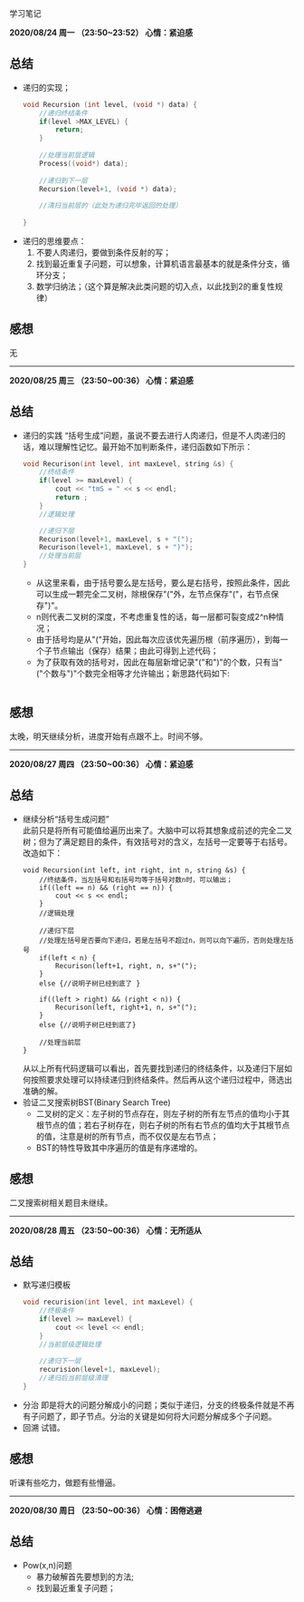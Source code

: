 学习笔记

__2020/08/24 周一 （23:50~23:52） 心情：紧迫感__
## 总结
* 递归的实现；  
	```C++
	void Recursion (int level, (void *) data) {
		//递归终结条件
		if(level >MAX_LEVEL) {
			return;
		}
		
		//处理当前层逻辑
		Process((void*) data);
		
		//递归到下一层
		Recursion(level+1, (void *) data);
		
		//清扫当前层的（此处为递归完毕返回的处理）
		
	}
	```
* 递归的思维要点：  
	1. 不要人肉递归，要做到条件反射的写；  
	2. 找到最近重复子问题，可以想象，计算机语言最基本的就是条件分支，循环分支；  
	3. 数学归纳法；（这个算是解决此类问题的切入点，以此找到2的重复性规律）  

## 感想
无

***

__2020/08/25 周三 （23:50~00:36） 心情：紧迫感__
## 总结
* 递归的实践
	“括号生成”问题，虽说不要去进行人肉递归，但是不人肉递归的话，难以理解性记忆。最开始不加判断条件，递归函数如下所示：
	```C++
	void Recurison(int level, int maxLevel, string &s) {
		//终结条件
		if(level >= maxLevel) {
			cout << "tmS = " << s << endl;      
			return ;
		}
		//逻辑处理

		//递归下层
		Recurison(level+1, maxLevel, s + "(");
		Recurison(level+1, maxLevel, s + ")");
		//处理当前层
	}	
	```
	+ 从这里来看，由于括号要么是左括号，要么是右括号，按照此条件，因此可以生成一颗完全二叉树，除根保存"("外，左节点保存"("，右节点保存")"。
	+ n则代表二叉树的深度，不考虑重复性的话，每一层都可裂变成2^n种情况；
	+ 由于括号均是从"("开始，因此每次应该优先遍历根（前序遍历），到每一个子节点输出（保存）结果；由此可得到上述代码；
	+ 为了获取有效的括号对，因此在每层新增记录"("和")"的个数，只有当"("个数与")"个数完全相等才允许输出；新思路代码如下:
	```C++
	
	```  
## 感想
太晚，明天继续分析，进度开始有点跟不上。时间不够。

***

__2020/08/27 周四 （23:50~00:36） 心情：紧迫感__
## 总结
* 继续分析“括号生成问题”  
	此前只是将所有可能值给遍历出来了。大脑中可以将其想象成前述的完全二叉树；但为了满足题目的条件，有效括号对的含义，左括号一定要等于右括号。改造如下：
	```C+++
	void Recursion(int left, int right, int n, string &s) {
		//终结条件，当左括号和右括号均等于括号对数n时，可以输出；
		if((left == n) && (right == n)) {
			cout << s << endl;
		}
		//逻辑处理
		
		//递归下层
		//处理左括号是否要向下递归，若是左括号不超过n，则可以向下遍历，否则处理左括号
		if(left < n) {
			Recurison(left+1, right, n, s+"(");
		}
		else {//说明子树已经到底了 }
		
		if((left > right) && (right < n)) {
			Recurison(left, right+1, n, s+"(");
		}
		else {//说明子树已经到底了}
		
		//处理当前层
	}
	```
	从以上所有代码逻辑可以看出，首先要找到递归的终结条件，以及递归下层如何按照要求处理可以持续递归到终结条件。然后再从这个递归过程中，筛选出准确的解。  
* 验证二叉搜索树BST(Binary Search Tree)
	+ 二叉树的定义：左子树的节点存在，则左子树的所有左节点的值均小于其根节点的值；若右子树存在，则右子树的所有右节点的值均大于其根节点的值，注意是树的所有节点，而不仅仅是左右节点；
	+ BST的特性导致其中序遍历的值是有序递增的。  

## 感想
二叉搜索树相关题目未继续。


***

__2020/08/28 周五 （23:50~00:36） 心情：无所适从__
## 总结
* 默写递归模板
	```C++
	void recurision(int level, int maxLevel) {
		//终极条件
		if(level >= maxLevel) {
			cout << level << endl;
		}
		//当前层级逻辑处理
		
		//递归下一层
		recurision(level+1, maxLevel);
		//递归后当前层级清理
	}
	```
* 分治
	即是将大的问题分解成小的问题；类似于递归，分支的终极条件就是不再有子问题了，即子节点。分治的关键是如何将大问题分解成多个子问题。  
* 回溯
	试错。
	
## 感想
听课有些吃力，做题有些懵逼。

***

__2020/08/30 周日 （23:50~00:36） 心情：困倦逃避__
## 总结
* Pow(x,n)问题
	+ 暴力破解首先要想到的方法;  
	+ 找到最近重复子问题；

